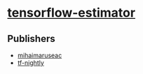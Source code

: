 # [tensorflow-estimator](https://pypi.org/project/tensorflow-estimator)



## Publishers
- [mihaimaruseac](https://pypi.org/user/mihaimaruseac)
- [tf-nightly](https://pypi.org/user/tf-nightly)

